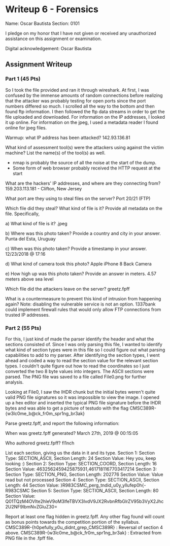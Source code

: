 # Writeup 6 - Forensics

Name: Oscar Bautista
Section: 0101

I pledge on my honor that I have not given or received any unauthorized assistance on this assignment or examination.

Digital acknowledgement: Oscar Bautista

## Assignment Writeup

### Part 1 (45 Pts)

So I took the file provided and ran it through wireshark. At first, I was confused by the immense amounts of random connections before realizing that
the attacker was probably testing for open ports since the port numbers differed so much. I scrolled all the way to the bottom and then found ftp information.
I then followed the ftp data streams in order to get the file uploaded and downloaded. For information on the IP addresses, I looked it up online. For information on the 
jpeg, I used a metadata reader I found online for jpeg files. 

Warmup: what IP address has been attacked?
142.93.136.81

What kind of assessment tool(s) were the attackers using against the victim machine? List the name(s) of the tool(s) as well.
- nmap is probably the source of all the noise at the start of the dump.
- Some form of web browser probably received the HTTP request at the start


What are the hackers' IP addresses, and where are they connecting from?
159.203.113.181 - Clifton, New Jersey

What port are they using to steal files on the server?
Port 20/21 (FTP)

Which file did they steal? What kind of file is it? Provide all metadata on the file. Specifically,

a) What kind of file is it?
.jpeg

b) Where was this photo taken? Provide a country and city in your answer.
Punta del Esta, Uruguay

c) When was this photo taken? Provide a timestamp in your answer.
12/23/2018 @ 17:16

d) What kind of camera took this photo?
Apple iPhone 8 Back Camera

e) How high up was this photo taken? Provide an answer in meters.
4.57 meters above sea level

Which file did the attackers leave on the server?
greetz.fpff

What is a countermeasure to prevent this kind of intrusion from happening again? Note: disabling the vulnerable service is not an option.
1337bank could implement firewall rules that would only allow FTP connections from trusted IP addresses. 

### Part 2 (55 Pts)

For this, I just kind of made the parser identify the header and what the sections consisted of. Since I was only parsing this file, I wanted to identify what kind of section types 
were in this file so I could figure out what parsing capabilities to add to my parser. After identifying the section types, I went ahead and coded a way to read the section value
for the relevant section types. I couldn't quite figure out how to read the coordinates so I just converted the two 8 byte values into integers. The ASCII sections were parsed. The
PNG file was saved to a file called File0.png for further analysis. 

Looking at File0, I saw the IHDR chunk but the initial bytes weren't quite valid PNG file signatures so it was impossible to view the image. I opened up a hex editor and inserted the 
typical PNG file signature before the IHDR bytes and was able to get a picture of testudo with the flag CMSC389R-{w3lc0me_b@ck_fr0m_spr1ng_br3ak}


Parse greetz.fpff, and report the following information:

When was greetz.fpff generated?
March 27th, 2019 @ 00:15:05

Who authored greetz.fpff?
fl1nch

List each section, giving us the data in it and its type.
Section 1: Section Type: SECTION_ASCII,
 Section Length: 24
Section Value: Hey you, keep looking :)
Section 2: Section Type: SECTION_COORD,
 Section Length: 16
Section Value: 4632562459425875931,4617181167703417214
Section 3: Section Type: SECTION_PNG,
 Section Length: 202776
Section Value: Value read but not processed
Section 4: Section Type: SECTION_ASCII,
 Section Length: 44
Section Value: }R983CSMC_perg_tndid_u0y_yllufep0h{-R983CSMC
Section 5: Section Type: SECTION_ASCII,
 Section Length: 80
Section Value: Q01TQzM4OVIte2hleV9oM3lfeTBVX3lvdV9JX2RvbnRfbGlrZV95b3VyX2Jhc2U2NF9lbmNvZGluZ30=


Report at least one flag hidden in greetz.fpff. Any other flag found will count as bonus points towards the competition portion of the syllabus.
CMSC389R-{h0pefully_y0u_didnt_grep_CMSC389R} : Reversal of section 4 above.
CMSC389R-{w3lc0me_b@ck_fr0m_spr1ng_br3ak} : Extracted from PNG file in the .fpff file.
